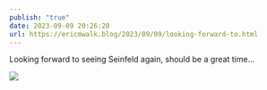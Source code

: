 ```yaml
---
publish: "true"
date: 2023-09-09 20:26:20
url: https://ericmwalk.blog/2023/09/09/looking-forward-to.html
---
```

Looking forward to seeing Seinfeld again, should be a great time…

![](https://ericmwalk.blog/uploads/2023/36fb2a78-d5dc-4306-ae08-b6e1f3327597.jpg)